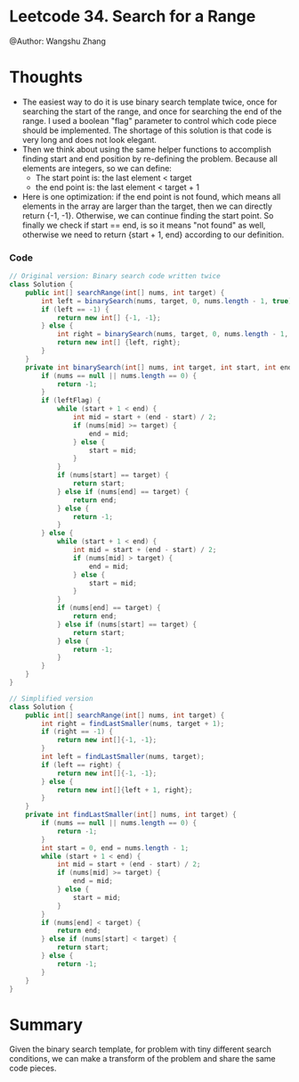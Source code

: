 # Leetcode 34. Search for a Range
@Author: Wangshu Zhang

# Thoughts
* The easiest way to do it is use binary search template twice, once for searching the start of the range, and once for searching the end of the range. I used a boolean "flag" parameter to control which code piece should be implemented. The shortage of this solution is that code is very long and does not look elegant.
* Then we think about using the same helper functions to accomplish finding start and end position by re-defining the problem. Because all elements are integers, so we can define:
    * The start point is: the last element < target
    * the end point is: the last element < target + 1
* Here is one optimization: if the end point is not found, which means all elements in the array are larger than the target, then we can directly return {-1, -1}. Otherwise, we can continue finding the start point. So finally we check if start == end, is so it means "not found" as well, otherwise we need to return {start + 1, end} according to our definition.

### Code

```Java
// Original version: Binary search code written twice
class Solution {
    public int[] searchRange(int[] nums, int target) {
        int left = binarySearch(nums, target, 0, nums.length - 1, true);
        if (left == -1) {
            return new int[] {-1, -1};
        } else {
            int right = binarySearch(nums, target, 0, nums.length - 1, false);
            return new int[] {left, right};
        }
    }
    private int binarySearch(int[] nums, int target, int start, int end, boolean leftFlag) {
        if (nums == null || nums.length == 0) {
            return -1;
        }
        if (leftFlag) {
            while (start + 1 < end) {
                int mid = start + (end - start) / 2;
                if (nums[mid] >= target) {
                    end = mid;
                } else {
                    start = mid;
                }
            }
            if (nums[start] == target) {
                return start;
            } else if (nums[end] == target) {
                return end;
            } else {
                return -1;
            }
        } else {
            while (start + 1 < end) {
                int mid = start + (end - start) / 2;
                if (nums[mid] > target) {
                    end = mid;
                } else {
                    start = mid;
                }
            }
            if (nums[end] == target) {
                return end;
            } else if (nums[start] == target) {
                return start;
            } else {
                return -1;
            }
        }
    }
}
```

```Java
// Simplified version
class Solution {
    public int[] searchRange(int[] nums, int target) {
        int right = findLastSmaller(nums, target + 1);
        if (right == -1) {
            return new int[]{-1, -1};
        }
        int left = findLastSmaller(nums, target);
        if (left == right) {
            return new int[]{-1, -1};
        } else {
            return new int[]{left + 1, right};
        }
    }
    private int findLastSmaller(int[] nums, int target) {
        if (nums == null || nums.length == 0) {
            return -1;
        }
        int start = 0, end = nums.length - 1;
        while (start + 1 < end) {
            int mid = start + (end - start) / 2;
            if (nums[mid] >= target) {
                end = mid;
            } else {
                start = mid;
            }
        }
        if (nums[end] < target) {
            return end;
        } else if (nums[start] < target) {
            return start;
        } else {
            return -1;
        }
    }
}
```

# Summary
Given the binary search template, for problem with tiny different search conditions, we can make a transform of the problem and share the same code pieces.
